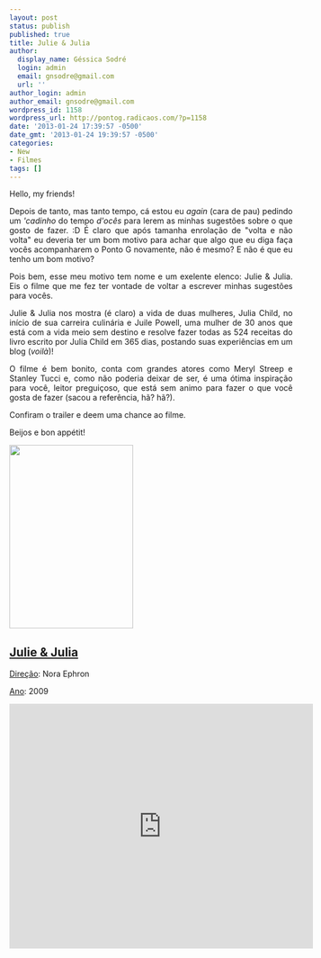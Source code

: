 ```yaml
---
layout: post
status: publish
published: true
title: Julie & Julia
author:
  display_name: Géssica Sodré
  login: admin
  email: gnsodre@gmail.com
  url: ''
author_login: admin
author_email: gnsodre@gmail.com
wordpress_id: 1158
wordpress_url: http://pontog.radicaos.com/?p=1158
date: '2013-01-24 17:39:57 -0500'
date_gmt: '2013-01-24 19:39:57 -0500'
categories:
- New
- Filmes
tags: []
---
```

<p style="text-align: justify;">Hello, my friends!</p>
<p style="text-align: justify;">Depois de tanto, mas tanto tempo, cá estou eu <em>again</em> (cara de pau) pedindo um <em>'cadinho</em> do tempo <em>d'ocês</em> para lerem as minhas sugestões sobre o que gosto de fazer. :D É claro que após tamanha enrolação de "volta e não volta" eu deveria ter um bom motivo para achar que algo que eu diga faça vocês acompanharem o Ponto G novamente, não é mesmo? E não é que eu tenho um bom motivo?</p>
<p style="text-align: justify;">Pois bem, esse meu motivo tem nome e um exelente elenco: Julie &amp; Julia. Eis o filme que me fez ter vontade de voltar a escrever minhas sugestões para vocês.</p>
<p style="text-align: justify;">Julie &amp; Julia nos mostra (é claro) a vida de duas mulheres, Julia Child, no início de sua carreira culinária e Juile Powell, uma mulher de 30 anos que está com a vida meio sem destino e resolve fazer todas as 524 receitas do livro escrito por Julia Child em 365 dias, postando suas experiências em um blog (<em>voilà</em>)!</p>
<p style="text-align: justify;">O filme é bem bonito, conta com grandes atores como Meryl Streep e Stanley Tucci e, como não poderia deixar de ser, é uma ótima inspiração para você, leitor preguiçoso, que está sem animo para fazer o que você gosta de fazer (sacou a referência, hã? hã?).</p>
<p style="text-align: justify;">Confiram o trailer e deem uma chance ao filme.</p>
<div></div>
<p style="text-align: justify;">Beijos e bon appétit!</p>
<p><a href="http://upload.wikimedia.org/wikipedia/en/thumb/0/00/Julie_and_julia.jpg/220px-Julie_and_julia.jpg"><img class="alignnone" title="Julie &amp; Julia" src="http://upload.wikimedia.org/wikipedia/en/thumb/0/00/Julie_and_julia.jpg/220px-Julie_and_julia.jpg" alt="" width="220" height="326" /></a></p>
<h2><span style="text-decoration: underline;">Julie &amp; Julia</span></h2>
<p><span style="text-decoration: underline;">Direção</span>: Nora Ephron</p>
<p><span style="text-decoration: underline;">Ano</span>: 2009</p>
<div></div>
<p><iframe src="http://www.youtube.com/embed/vjvJHsJD8ic" frameborder="0" width="540" height="435"></iframe></p>
